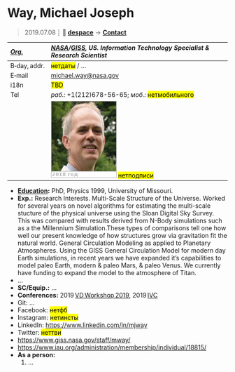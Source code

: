 # Way, Michael Joseph
> 2019.07.08 ┊ **🚀 [despace](index.md)** → **[Contact](contact.md)**

|*[Org.](contact.md)*|*[NASA](03_nasa.md)/[GISS](03_giss.md), US. Information Technology Specialist & Research Scientist*|
|:--|:--|
|B‑day, addr.| <mark>нетдаты</mark> / … |
|E‑mail| <michael.way@nasa.gov> |
|i18n| <mark>TBD</mark> |
|Tel|*раб.:* +1(212)678-56-65; *моб.:* <mark>нетмобильного</mark> |
|| [![](f/contact/w/way_001_photo_thumb.jpg)](f/contact/w/way_001_photo.jpg) <mark>нетподписи</mark> |

   - **[Education](edu.md):** PhD, Physics 1999, University of Missouri.
   - **Exp.:** Research Interests. Multi-Scale Structure of the Universe. Worked for several years on novel algorithms for estimating the multi-scale stucture of the physical universe using the Sloan Digital Sky Survey. This was compared with results derived from N-Body simulations such as a the Millennium Simulation.These types of comparisons tell one how well our present knowledge of how structures grow via gravitation fit the natural world. General Circulation Modeling as applied to Planetary Atmospheres. Using the GISS General Circulation Model for modern day Earth simulations, in recent years we have expanded it’s capabilities to model paleo Earth, modern & paleo Mars, & paleo Venus. We currently have funding to expand the model to the atmosphere of Titan.
   - …
   - **SC/Equip.:** …
   - **Conferences:** 2019 [VD Workshop 2019](vdws2019.md), 2019 [IVC](ivc_2019.md)
   - Git: …
   - Facebook: <mark>нетфб</mark>
   - Instagram: <mark>нетинсты</mark>
   - LinkedIn: <https://www.linkedin.com/in/mjway>
   - Twitter: <mark>неттви</mark>
   - <https://www.giss.nasa.gov/staff/mway/>
   - <https://www.iau.org/administration/membership/individual/18815/>
   - **As a person:**
      1. …
